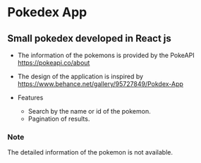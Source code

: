 # Pokedex App

## Small pokedex developed in React js

- The information of the pokemons is provided by the PokeAPI https://pokeapi.co/about
- The design of the application is inspired by https://www.behance.net/gallery/95727849/Pokdex-App

- Features
  - Search by the name or id of the pokemon.
  - Pagination of results.

### Note

The detailed information of the pokemon is not available.
